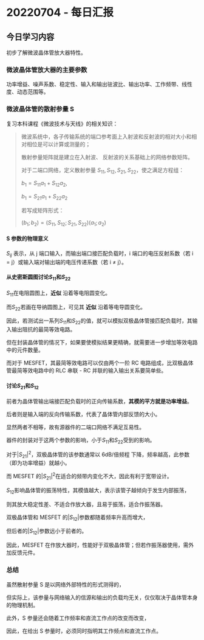 # 20220704 - 每日汇报

## 今日学习内容

初步了解微波晶体管放大器特性。

### 微波晶体管放大器的主要参数

功率增益、噪声系数、稳定性、输入和输出驻波比、输出功率、工作频带、线性度、动态范围等。

### 微波晶体管的散射参量 S

复习本科课程《微波技术与天线》的相关知识：

> 微波系统中，各子传输系统的端口参考面上入射波和反射波的相对大小和相对相位是可以计算或测量的；
> 
> 散射参量矩阵就是建立在入射波、 反射波的关系基础上的网络参数矩阵。
> 
> 对于二端口网络，定义散射参量 $S_{11}, S_{12}, S_{21}, S_{22}$，使之满足方程组：
> 
> $b_1=S_{11}a_1+S_{12}a_2,$
> 
> $b_1=S_{21}a_1+S_{22}a_2$
> 
> 若写成矩阵形式：
> 
> $(b_1;b_2)=(S_{11}, S_{12};S_{21}, S_{22})(a_1;a_2)$

#### S 参数的物理意义

$S_{ij}$ 表示，从 j 端口输入，而输出端口接匹配负载时，i 端口的电压反射系数（若 i = j）或输入端对输出端的电压传递系数（若 i ≠ j）。

#### 从史密斯圆图讨论$S_{11}$和$S_{22}$

$S_{11}$在电阻圆图上，**近似** 沿着等电阻圆变化。

而$S_{22}$若画在导纳圆图上，可见其 **近似** 沿着等电导圆变化。

因此，若测试出一系列$S_{11}$和$S_{22}$的值，就可以模拟双极晶体管接匹配负载时，其输入输出阻抗的最简等效电路。

但在封装晶体管的情况下，如果要使模拟结果更精确，就需要进一步增加等效电路中的元件数量。

而对于 MESFET，其最简等效电路可以仅由两个一阶 RC 电路组成，比双极晶体管最简等效电路中的 RLC 串联 - RC 并联的输入输出关系要简单些。

#### 讨论$S_{21}$和$S_{12}$

前者为晶体管输出端接匹配负载时的正向传输系数，**其模的平方就是功率增益**。

后者则是输入端的反向传输系数，代表了晶体管内部反馈的大小。

显然两者不相等，故有源器件的二端口网络不满足互易性。

器件的封装对于这两个参数的影响，小于$S_{11}$和$S_{22}$受到的影响。

对于$|S_{21}|^2$，双极晶体管的该参数通常以 6dB/倍频程 下降，频率越高，此参数（即为功率增益）就越小。

而 MESFET 的$|S_{21}|^2$在适合的频带内变化不大，因此有利于宽带设计。

$S_{12}$影响晶体管的振荡特性，其模值越大，表示该管子越倾向于发生内部振荡，

则其放大稳定性差、不适合作放大器，且易于振荡，适合作振荡器。

双极晶体管和 MESFET 的$|S_{12}|$参数都随着频率升高而增大，

但后者的$|S_{12}|$参数远小于前者的。

因此，MESFET 在作放大器时，性能好于双极晶体管；但若作振荡器使用，需外加反馈元件。

### 总结

虽然散射参量 S 是以网络外部特性的形式测得的，

但实际上，该参量与网络输入的信源和输出的负载均无关，仅仅取决于晶体管本身的物理机制。

此外，S 参量还会随着工作频率和直流工作点的改变而改变，

因此，在给出 S 参量时，必须同时指明其工作频点和直流工作点。
